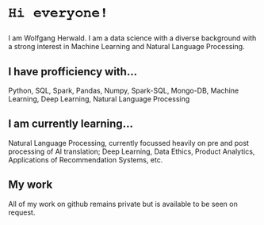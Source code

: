 
# <p style="font-family:'FreeMono'">Hi everyone!</p>

I am Wolfgang Herwald.  I am a data science with a diverse background with a strong interest in Machine Learning and Natural Language Processing.

## I have profficiency with...
Python, SQL, Spark, Pandas, Numpy, Spark-SQL, Mongo-DB, Machine Learning, Deep Learning, Natural Language Processing  </br>

## I am currently learning...
Natural Language Processing, currently focussed heavily on pre and post processing of AI translation; Deep Learning, Data Ethics, Product Analytics, Applications of Recommendation Systems, etc.

## My work
All of my work on github remains private but is available to be seen on request.  
